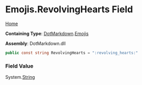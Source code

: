 # Emojis\.RevolvingHearts Field

[Home](../../../README.md)

**Containing Type**: [DotMarkdown](../../README.md)\.[Emojis](../README.md)

**Assembly**: DotMarkdown\.dll

```csharp
public const string RevolvingHearts = ":revolving_hearts:"
```

### Field Value

System\.[String](https://docs.microsoft.com/en-us/dotnet/api/system.string)